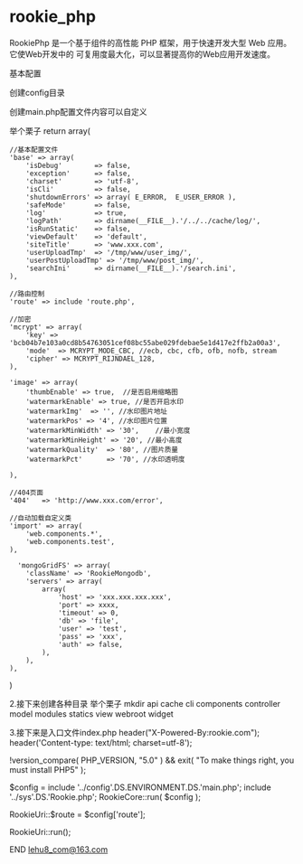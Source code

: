 rookie_php
==========

RookiePhp 是一个基于组件的高性能 PHP 框架，用于快速开发大型 Web 应用。它使Web开发中的 可复用度最大化，可以显著提高你的Web应用开发速度。

基本配置

创建config目录

创建main.php配置文件内容可以自定义

举个栗子
return array(

    //基本配置文件
	'base' => array(
		'isDebug'	     => false,
		'exception'	     => false,
        'charset'        => 'utf-8',
        'isCli'          => false,
        'shutdownErrors' => array( E_ERROR,  E_USER_ERROR ),
        'safeMode'       => false,
        'log'            => true,
        'logPath'        => dirname(__FILE__).'/../../cache/log/',
        'isRunStatic'    => false,
        'viewDefault'    => 'default',
        'siteTitle'      => 'www.xxx.com',
        'userUploadTmp'  => '/tmp/www/user_img/', 
        'userPostUploadTmp' => '/tmp/www/post_img/',
        'searchIni'      => dirname(__FILE__).'/search.ini',
	),
    
    //路由控制
    'route' => include 'route.php',
    
    //加密
    'mcrypt' => array(
        'key' => 'bcb04b7e103a0cd8b54763051cef08bc55abe029fdebae5e1d417e2ffb2a00a3',
        'mode'  => MCRYPT_MODE_CBC, //ecb, cbc, cfb, ofb, nofb, stream 
        'cipher' => MCRYPT_RIJNDAEL_128,
    ),
    
    'image' => array(
        'thumbEnable' => true,  //是否启用缩略图
        'watermarkEnable' => true, //是否开启水印
        'watermarkImg'  => '', //水印图片地址
        'watermarkPos' => '4', //水印图片位置
        'watermarkMinWidth' => '30',    //最小宽度
        'watermarkMinHeight' => '20', //最小高度
        'watermarkQuality'  => '80', //图片质量
        'watermarkPct'      => '70', //水印透明度
        
    ),

    //404页面
    '404'   => 'http://www.xxx.com/error',

    //自动加载自定义类
    'import' => array(
        'web.components.*',
        'web.components.test',
    ),
    
      'mongoGridFS' => array(
        'className' => 'RookieMongodb',
        'servers' => array(
            array(
                'host' => 'xxx.xxx.xxx.xxx',
                'port' => xxxx,
                'timeout' => 0,
                'db' => 'file',
                'user' => 'test',
                'pass' => 'xxx',
                'auth' => false,
            ),    
        ),    
    ),
)

2.接下来创建各种目录
举个栗子
mkdir api cache cli components controller model modules statics view  webroot  widget

3.接下来是入口文件index.php
header("X-Powered-By:rookie.com");
header('Content-type: text/html; charset=utf-8');

!version_compare( PHP_VERSION, "5.0" ) && 
 	exit( "To make things right, you must install PHP5" );

$config = include '../config'.DS.ENVIRONMENT.DS.'main.php';
include '../sys'.DS.'Rookie.php';
RookieCore::run( $config );
  
RookieUri::$route = $config['route'];

RookieUri::run();

END
lehu8_com@163.com
